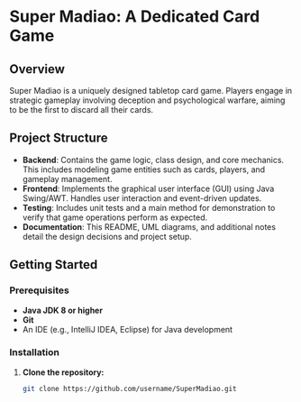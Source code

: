 # Super Madiao: A Dedicated Card Game

## Overview
Super Madiao is a uniquely designed tabletop card game. Players engage in strategic gameplay involving deception and psychological warfare, aiming to be the first to discard all their cards.

## Project Structure
- **Backend**: Contains the game logic, class design, and core mechanics. This includes modeling game entities such as cards, players, and gameplay management.
- **Frontend**: Implements the graphical user interface (GUI) using Java Swing/AWT. Handles user interaction and event-driven updates.
- **Testing**: Includes unit tests and a main method for demonstration to verify that game operations perform as expected.
- **Documentation**: This README, UML diagrams, and additional notes detail the design decisions and project setup.

## Getting Started

### Prerequisites
- **Java JDK 8 or higher**
- **Git**
- An IDE (e.g., IntelliJ IDEA, Eclipse) for Java development

### Installation
1. **Clone the repository:**
   ```bash
   git clone https://github.com/username/SuperMadiao.git
